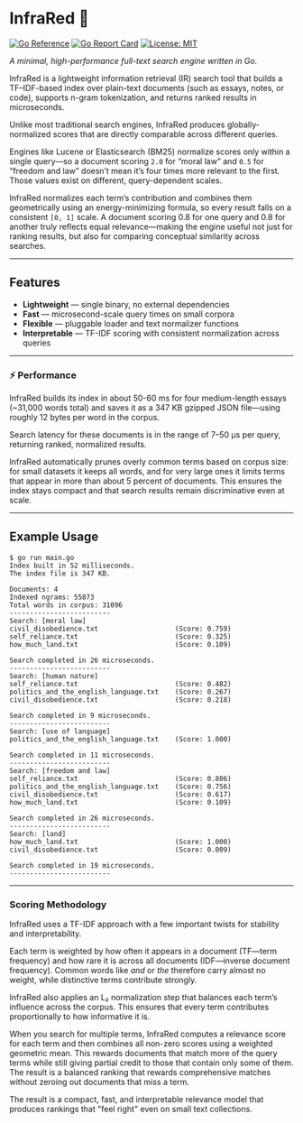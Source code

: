 # InfraRed 🔎

[![Go Reference](https://pkg.go.dev/badge/github.com/Eratosthenes/infrared.svg)](https://pkg.go.dev/github.com/Eratosthenes/infrared)
[![Go Report Card](https://goreportcard.com/badge/github.com/Eratosthenes/infrared)](https://goreportcard.com/report/github.com/Eratosthenes/infrared)
[![License: MIT](https://img.shields.io/badge/License-MIT-yellow.svg)](LICENSE)

_A minimal, high-performance full-text search engine written in Go._

InfraRed is a lightweight information retrieval (IR) search tool that builds a TF–IDF-based index over plain-text documents (such as essays, notes, or code), supports n-gram tokenization, and returns ranked results in microseconds.

Unlike most traditional search engines, InfraRed produces globally-normalized scores that are directly comparable across different queries.

Engines like Lucene or Elasticsearch (BM25) normalize scores only within a single query—so a document scoring `2.0` for “moral law” and `0.5` for “freedom and law” doesn’t mean it’s four times more relevant to the first. Those values exist on different, query-dependent scales.

InfraRed normalizes each term’s contribution and combines them geometrically using an energy-minimizing formula, so every result falls on a consistent `[0, 1]` scale. A document scoring 0.8 for one query and 0.8 for another truly reflects equal relevance—making the engine useful not just for ranking results, but also for comparing conceptual similarity across searches.

---

## Features

- **Lightweight** — single binary, no external dependencies  
- **Fast** — microsecond-scale query times on small corpora  
- **Flexible** — pluggable loader and text normalizer functions  
- **Interpretable** — TF-IDF scoring with consistent normalization across queries

---

### ⚡ Performance

InfraRed builds its index in about 50-60 ms for four medium-length essays (~31,000 words total) and saves it as a 347 KB gzipped JSON file—using roughly 12 bytes per word in the corpus.

Search latency for these documents is in the range of 7–50 µs per query, returning ranked, normalized results.

InfraRed automatically prunes overly common terms based on corpus size: for small datasets it keeps all words, and for very large ones it limits terms that appear in more than about 5 percent of documents. This ensures the index stays compact and that search results remain discriminative even at scale.

---

## Example Usage

```text
$ go run main.go
Index built in 52 milliseconds.
The index file is 347 KB.

Documents: 4
Indexed ngrams: 55873
Total words in corpus: 31096
-------------------------
Search: [moral law]
civil_disobedience.txt                   (Score: 0.759)
self_reliance.txt                        (Score: 0.325)
how_much_land.txt                        (Score: 0.109)

Search completed in 26 microseconds.
-------------------------
Search: [human nature]
self_reliance.txt                        (Score: 0.482)
politics_and_the_english_language.txt    (Score: 0.267)
civil_disobedience.txt                   (Score: 0.218)

Search completed in 9 microseconds.
-------------------------
Search: [use of language]
politics_and_the_english_language.txt    (Score: 1.000)

Search completed in 11 microseconds.
-------------------------
Search: [freedom and law]
self_reliance.txt                        (Score: 0.806)
politics_and_the_english_language.txt    (Score: 0.756)
civil_disobedience.txt                   (Score: 0.617)
how_much_land.txt                        (Score: 0.109)

Search completed in 26 microseconds.
-------------------------
Search: [land]
how_much_land.txt                        (Score: 1.000)
civil_disobedience.txt                   (Score: 0.009)

Search completed in 19 microseconds.
-------------------------
```

---

### Scoring Methodology

InfraRed uses a TF-IDF approach with a few important twists for stability and interpretability.

Each term is weighted by how often it appears in a document (TF—term frequency) and how rare it is across all documents (IDF—inverse document frequency). Common words like _and_ or _the_ therefore carry almost no weight, while distinctive terms contribute strongly.

InfraRed also applies an L₂ normalization step that balances each term’s influence across the corpus.  This ensures that every term contributes proportionally to how informative it is.

When you search for multiple terms, InfraRed computes a relevance score for each term and then combines all non-zero scores using a weighted geometric mean. This rewards documents that match more of the query terms while still giving partial credit to those that contain only some of them. The result is a balanced ranking that rewards comprehensive matches without zeroing out documents that miss a term.

The result is a compact, fast, and interpretable relevance model that produces rankings that "feel right" even on small text collections.